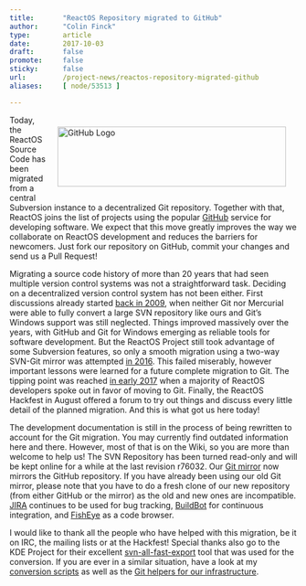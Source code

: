 ```yaml
---
title:       "ReactOS Repository migrated to GitHub"
author:      "Colin Finck"
type:        article
date:        2017-10-03
draft:       false
promote:     false
sticky:      false
url:         /project-news/reactos-repository-migrated-github
aliases:     [ node/53513 ]

---
```


<img src="/sites/default/files/imagepicker/1249/thumbs/GitHub-Logo.png" alt="GitHub Logo" style="float: right; margin: 20px" class="imgp_img" width="400" height="105" />
<p>Today, the ReactOS Source Code has been migrated from a central Subversion instance to a decentralized Git repository. Together with that, ReactOS joins the list of projects using the popular <a href="https://github.com/reactos/reactos">GitHub</a> service for developing software. We expect that this move greatly improves the way we collaborate on ReactOS development and reduces the barriers for newcomers. Just fork our repository on GitHub, commit your changes and send us a Pull Request!</p>

<p>Migrating a source code history of more than 20 years that had seen multiple version control systems was not a straightforward task. Deciding on a decentralized version control system has not been either. First discussions already started <a href="https://reactos.org/pipermail/ros-dev/2009-January/011035.html">back in 2009</a>, when neither Git nor Mercurial were able to fully convert a large SVN repository like ours and Git’s Windows support was still neglected. Things improved massively over the years, with GitHub and Git for Windows emerging as reliable tools for software development. But the ReactOS Project still took advantage of some Subversion features, so only a smooth migration using a two-way SVN-Git mirror was attempted <a href="https://reactos.org/pipermail/ros-dev/2016-May/017845.html">in 2016</a>. This failed miserably, however important lessons were learned for a future complete migration to Git. The tipping point was reached <a href="https://reactos.org/pipermail/ros-dev/2017-February/018111.html">in early 2017</a> when a majority of ReactOS developers spoke out in favor of moving to Git. Finally, the ReactOS Hackfest in August offered a forum to try out things and discuss every little detail of the planned migration. And this is what got us here today!</p>

<p>The development documentation is still in the process of being rewritten to account for the Git migration. You may currently find outdated information here and there. However, most of that is on the Wiki, so you are more than welcome to help us!
The SVN Repository has been turned read-only and will be kept online for a while at the last revision r76032. Our <a href="https://git.reactos.org/">Git mirror</a> now mirrors the GitHub repository. If you have already been using our old Git mirror, please note that you have to do a fresh clone of our new repository (from either GitHub or the mirror) as the old and new ones are incompatible.<br>
<a href="https://jira.reactos.org/">JIRA</a> continues to be used for bug tracking, <a href="https://build.reactos.org">BuildBot</a> for continuous integration, and <a href="https://code.reactos.org">FishEye</a> as a code browser.</p>

<p>I would like to thank all the people who have helped with this migration, be it on IRC, the mailing lists or at the Hackfest! Special thanks also go to the KDE Project for their excellent <a href="https://github.com/svn-all-fast-export/svn2git">svn-all-fast-export</a> tool that was used for the conversion. If you are ever in a similar situation, have a look at my <a href="https://github.com/ColinFinck/reactos-git-conversion-scripts">conversion scripts</a> as well as the <a href="https://svn.reactos.org/project-tools/trunk/git-tools/">Git helpers for our infrastructure</a>.</p>

